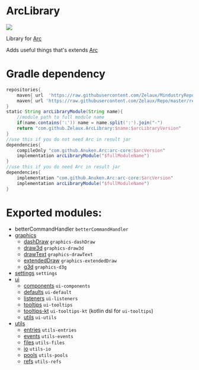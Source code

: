 # ArcLibrary

[![](https://github.com/Zelaux/ZelauxArcLib/workflows/Java%20CI/badge.svg)](https://github.com/Zelaux/ZelauxArcLib/actions)

Library for [Arc](https://github.com/Anuken/Arc)

Adds useful things that's extends [Arc](https://github.com/Anuken/Arc)

# Gradle dependency

```groovy
repositories{
    maven{ url  'https://raw.githubusercontent.com/Zelaux/MindustryRepo/master/repository' }//for Arc
    maven{ url 'https://raw.githubusercontent.com/Zelaux/Repo/master/repository' }//for ArcLibrary
}
static String arcLibraryModule(String name){
    //module path to full module name
    if(name.contains(':')) name = name.split(':').join("-")
    return "com.github.Zelaux.ArcLibrary:$name:$arcLibraryVersion"
}
//use this if you do not need Arc in result jar
dependencies{
    compileOnly "com.github.Anuken.Arc:arc-core:$arcVersion"
    implementation arcLibraryModule("$fullModuleName")
}
//use this if you do need Arc in result jar
dependencies{
    implementation "com.github.Anuken.Arc:arc-core:$arcVersion"
    implementation arcLibraryModule("$fullModuleName")
}
```

# Exported modules:

- betterCommandHandler `betterCommandHandler`
- [graphics](graphics%2FREADME.md)
    - [dashDraw](graphics%2FREADME.md#dashDraw) `graphics-dashDraw`
    - [draw3d](graphics%2FREADME.md#draw3d) `graphics-draw3d`
    - [drawText](graphics%2FREADME.md#drawText) `graphics-drawText`
    - [extendedDraw](graphics%2FREADME.md#extendedDraw) `graphics-extendedDraw`
    - [g3d](graphics%2Fg3d%2FREADME.md) `graphics-d3g`
- [settings](settings%2FREADME.md) `settings`
- [ui](ui%2FREADME.md)
    - [components](ui%2FREADME.md#components) `ui-components`
    - [defaults](ui%2FREADME.md#defaults) `ui-default`
    - [listeners](ui%2FREADME.md#listeners) `ui-listeners`
    - [tooltips](ui%2FREADME.md#tooltips) `ui-tooltips`
    - [tooltips-kt](ui%2FREADME.md#tooltips) `ui-tooltips-kt` (kotlin dsl for `ui-tooltips`)
    - [utils](ui%2FREADME.md#utils) `ui-utils`
- [utils](utils%2FREADME.md)
    - [entries](utils%2FREADME.md#entries) `utils-entries`
    - [events](utils%2FREADME.md#events) `utils-events`
    - [files](utils%2FREADME.md#files) `utils-files`
    - [io](utils%2FREADME.md#io) `utils-io`
    - [pools](utils%2FREADME.md#pools) `utils-pools`
    - [refs](utils%2FREADME.md#refs) `utils-refs`